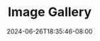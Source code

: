 ---
title: "Image Gallery"
date: 2024-06-26T18:35:46-08:00
draft: false
description: "Saasha's gallery"
layout: "gallery"
galleryImages:
  - src: 
viewer : true
viewerOptions : {
    title: false
    # you can add more options here. refer https://github.com/fengyuanchen/viewerjs?tab=readme-ov-file#options
}
---